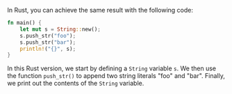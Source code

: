  In Rust, you can achieve the same result with the following code:

```rust
fn main() {
    let mut s = String::new();
    s.push_str("foo");
    s.push_str("bar");
    println!("{}", s);
}
```

In this Rust version, we start by defining a `String` variable `s`. We then use the function `push_str()` to append two string literals "foo" and "bar". Finally, we print out the contents of the `String` variable.
